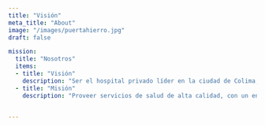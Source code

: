 ```yaml
---
title: "Visión"
meta_title: "About"
image: "/images/puertahierro.jpg"
draft: false

mission:
  title: "Nosotros"
  items:
  - title: "Visión"
    description: "Ser el hospital privado líder en la ciudad de Colima, reconocido por ofrecer una atención médica de excelencia, con un equipo multidisciplinario altamente capacitado y tecnología de vanguardia. Aspiramos a ser la primera opción para la comunidad, garantizando un ambiente seguro, humano y de calidad que promueva la salud y el bienestar integral de nuestros pacientes."
  - title: "Misión"
    description: "Proveer servicios de salud de alta calidad, con un enfoque en la atención personalizada y especializada, que respete la dignidad y bienestar de cada paciente. Nos comprometemos a brindar soluciones médicas innovadoras a través de un equipo de profesionales calificados, instalaciones modernas y un servicio de primera clase, con el objetivo de mejorar la calidad de vida de la comunidad colimense."
  

---
```


